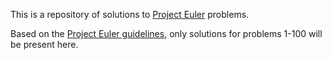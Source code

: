 This is a repository of solutions to [Project Euler](https://projecteuler.net/) problems.

Based on the [Project Euler guidelines](https://projecteuler.net/about#publish),
only solutions for problems 1-100 will be present here.
